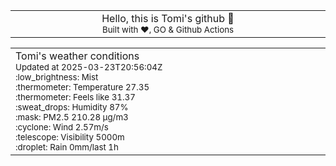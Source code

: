 
<div align="center">
<table>
<tbody>
<td align="center">
<img width="2000" height="0"><br>
Hello, this is Tomi's github 👋<br>
<sup>Built with ❤️, GO & Github Actions</sup><br>
<img width="2000" height="0">
</td>
</tbody>
</table>
</div>
<table>
<tbody>
<td align="left">
<img width="2000" height="0"><br>
Tomi's weather conditions<br>
<sup>Updated at 2025-03-23T20:56:04Z</sup><br>
<sup>:low_brightness: Mist</sup><br>
<sup>:thermometer: Temperature 27.35 </sup><br>
<sup>:thermometer: Feels like 31.37</sup><br>
<sup>:sweat_drops: Humidity 87%</sup><br>
<sup>:mask: PM2.5 210.28 μg/m3</sup><br>
<sup>:cyclone: Wind 2.57m/s </sup><br>
<sup>:telescope: Visibility 5000m </sup><br>
<sup>:droplet: Rain 0mm/last 1h </sup><br>
<img width="2000" height="0">
</td>
<td align="left">
<img width="2000" height="0"><br>
<br>
<img width="2000" height="0">
</td>
</tbody>
</table>
</div>
    
